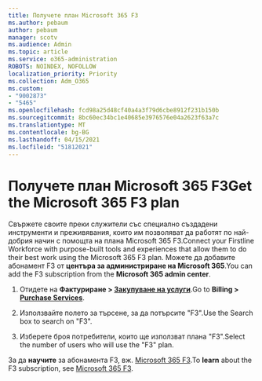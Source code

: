 ```yaml
---
title: Получете план Microsoft 365 F3
ms.author: pebaum
author: pebaum
manager: scotv
ms.audience: Admin
ms.topic: article
ms.service: o365-administration
ROBOTS: NOINDEX, NOFOLLOW
localization_priority: Priority
ms.collection: Adm_O365
ms.custom:
- "9002873"
- "5465"
ms.openlocfilehash: fcd98a25d48cf40a4a3f79d6cbe8912f231b150b
ms.sourcegitcommit: 8bc60ec34bc1e40685e3976576e04a2623f63a7c
ms.translationtype: MT
ms.contentlocale: bg-BG
ms.lasthandoff: 04/15/2021
ms.locfileid: "51812021"
---
```

# <a name="get-the-microsoft-365-f3-plan"></a><span data-ttu-id="520fe-102">Получете план Microsoft 365 F3</span><span class="sxs-lookup"><span data-stu-id="520fe-102">Get the Microsoft 365 F3 plan</span></span>

<span data-ttu-id="520fe-103">Свържете своите преки служители със специално създадени инструменти и преживявания, които им позволяват да работят по най-добрия начин с помощта на плана Microsoft 365 F3.</span><span class="sxs-lookup"><span data-stu-id="520fe-103">Connect your Firstline Workforce with purpose-built tools and experiences that allow them to do their best work using the Microsoft 365 F3 plan.</span></span> <span data-ttu-id="520fe-104">Можете да добавите абонамент F3 от **центъра за администриране на Microsoft 365**.</span><span class="sxs-lookup"><span data-stu-id="520fe-104">You can add the F3 subscription from the **Microsoft 365 admin center**.</span></span>

1. <span data-ttu-id="520fe-105">Отидете на **Фактуриране > [Закупуване на услуги](https://go.microsoft.com/fwlink/p/?linkid=868433)**.</span><span class="sxs-lookup"><span data-stu-id="520fe-105">Go to **Billing > [Purchase Services](https://go.microsoft.com/fwlink/p/?linkid=868433)**.</span></span>

2. <span data-ttu-id="520fe-106">Използвайте полето за търсене, за да потърсите "F3".</span><span class="sxs-lookup"><span data-stu-id="520fe-106">Use the Search box to search on "F3".</span></span>

3. <span data-ttu-id="520fe-107">Изберете броя потребители, които ще използват плана "F3".</span><span class="sxs-lookup"><span data-stu-id="520fe-107">Select the number of users who will use the "F3" plan.</span></span>

<span data-ttu-id="520fe-108">За да **научите** за абонамента F3, вж. [Microsoft 365 F3](https://www.microsoft.com/microsoft-365/microsoft-365-enterprise-f3?activetab=pivot%3aoverviewtab).</span><span class="sxs-lookup"><span data-stu-id="520fe-108">To **learn** about the F3 subscription, see [Microsoft 365 F3](https://www.microsoft.com/microsoft-365/microsoft-365-enterprise-f3?activetab=pivot%3aoverviewtab).</span></span>
